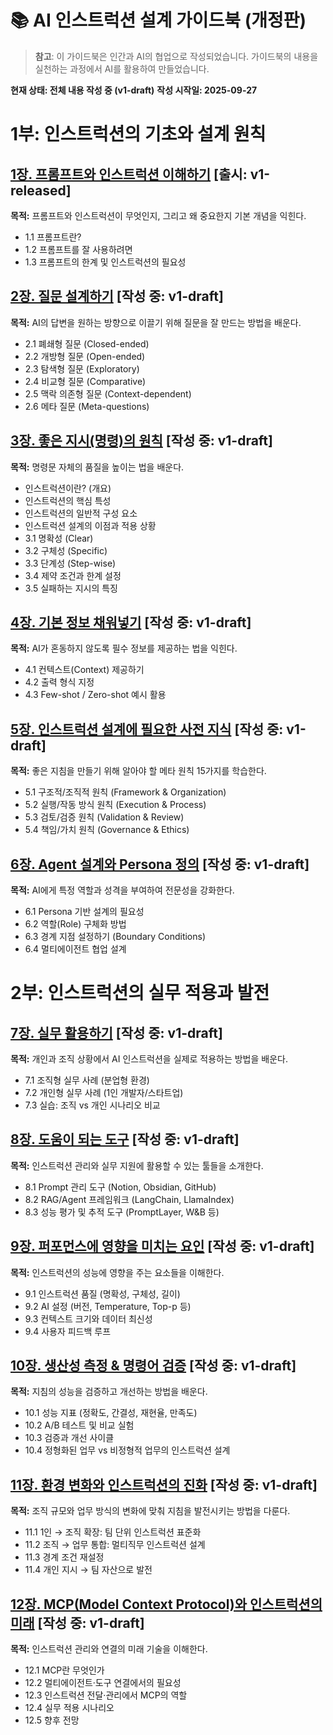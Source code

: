 # 📚 AI 인스트럭션 설계 가이드북 (개정판)

> **참고**: 이 가이드북은 인간과 AI의 협업으로 작성되었습니다. 가이드북의 내용을 실천하는 과정에서 AI를 활용하여 만들었습니다.

**현재 상태: 전체 내용 작성 중 (v1-draft)**
**작성 시작일: 2025-09-27**

# 1부: 인스트럭션의 기초와 설계 원칙

## [1장. 프롬프트와 인스트럭션 이해하기](01-introduction.md) [출시: v1-released]
**목적:** 프롬프트와 인스트럭션이 무엇인지, 그리고 왜 중요한지 기본 개념을 익힌다.

- 1.1 프롬프트란?
- 1.2 프롬프트를 잘 사용하려면
- 1.3 프롬프트의 한계 및 인스트럭션의 필요성

## [2장. 질문 설계하기](02-questions.md) [작성 중: v1-draft]
**목적:** AI의 답변을 원하는 방향으로 이끌기 위해 질문을 잘 만드는 방법을 배운다.

- 2.1 폐쇄형 질문 (Closed-ended)
- 2.2 개방형 질문 (Open-ended)
- 2.3 탐색형 질문 (Exploratory)
- 2.4 비교형 질문 (Comparative)
- 2.5 맥락 의존형 질문 (Context-dependent)
- 2.6 메타 질문 (Meta-questions)

## [3장. 좋은 지시(명령)의 원칙](03-good-instructions.md) [작성 중: v1-draft]
**목적:** 명령문 자체의 품질을 높이는 법을 배운다.

- 인스트럭션이란? (개요)
- 인스트럭션의 핵심 특성
- 인스트럭션의 일반적 구성 요소
- 인스트럭션 설계의 이점과 적용 상황
- 3.1 명확성 (Clear)
- 3.2 구체성 (Specific)
- 3.3 단계성 (Step-wise)
- 3.4 제약 조건과 한계 설정
- 3.5 실패하는 지시의 특징

## [4장. 기본 정보 채워넣기](04-context.md) [작성 중: v1-draft]
**목적:** AI가 혼동하지 않도록 필수 정보를 제공하는 법을 익힌다.

- 4.1 컨텍스트(Context) 제공하기
- 4.2 출력 형식 지정
- 4.3 Few-shot / Zero-shot 예시 활용

## [5장. 인스트럭션 설계에 필요한 사전 지식](05-meta-principles.md) [작성 중: v1-draft]
**목적:** 좋은 지침을 만들기 위해 알아야 할 메타 원칙 15가지를 학습한다.

- 5.1 구조적/조직적 원칙 (Framework & Organization)
- 5.2 실행/작동 방식 원칙 (Execution & Process)
- 5.3 검토/검증 원칙 (Validation & Review)
- 5.4 책임/가치 원칙 (Governance & Ethics)

## [6장. Agent 설계와 Persona 정의](06-agent-persona.md) [작성 중: v1-draft]
**목적:** AI에게 특정 역할과 성격을 부여하여 전문성을 강화한다.

- 6.1 Persona 기반 설계의 필요성
- 6.2 역할(Role) 구체화 방법
- 6.3 경계 지점 설정하기 (Boundary Conditions)
- 6.4 멀티에이전트 협업 설계

# 2부: 인스트럭션의 실무 적용과 발전

## [7장. 실무 활용하기](07-practical.md) [작성 중: v1-draft]
**목적:** 개인과 조직 상황에서 AI 인스트럭션을 실제로 적용하는 방법을 배운다.

- 7.1 조직형 실무 사례 (분업형 환경)
- 7.2 개인형 실무 사례 (1인 개발자/스타트업)
- 7.3 실습: 조직 vs 개인 시나리오 비교

## [8장. 도움이 되는 도구](08-tools.md) [작성 중: v1-draft]
**목적:** 인스트럭션 관리와 실무 지원에 활용할 수 있는 툴들을 소개한다.

- 8.1 Prompt 관리 도구 (Notion, Obsidian, GitHub)
- 8.2 RAG/Agent 프레임워크 (LangChain, LlamaIndex)
- 8.3 성능 평가 및 추적 도구 (PromptLayer, W&B 등)

## [9장. 퍼포먼스에 영향을 미치는 요인](09-performance.md) [작성 중: v1-draft]
**목적:** 인스트럭션의 성능에 영향을 주는 요소들을 이해한다.

- 9.1 인스트럭션 품질 (명확성, 구체성, 길이)
- 9.2 AI 설정 (버전, Temperature, Top-p 등)
- 9.3 컨텍스트 크기와 데이터 최신성
- 9.4 사용자 피드백 루프

## [10장. 생산성 측정 & 명령어 검증](10-productivity.md) [작성 중: v1-draft]
**목적:** 지침의 성능을 검증하고 개선하는 방법을 배운다.

- 10.1 성능 지표 (정확도, 간결성, 재현율, 만족도)
- 10.2 A/B 테스트 및 비교 실험
- 10.3 검증과 개선 사이클
- 10.4 정형화된 업무 vs 비정형적 업무의 인스트럭션 설계

## [11장. 환경 변화와 인스트럭션의 진화](11-evolution.md) [작성 중: v1-draft]
**목적:** 조직 규모와 업무 방식의 변화에 맞춰 지침을 발전시키는 방법을 다룬다.

- 11.1 1인 → 조직 확장: 팀 단위 인스트럭션 표준화
- 11.2 조직 → 업무 통합: 멀티직무 인스트럭션 설계
- 11.3 경계 조건 재설정
- 11.4 개인 지시 → 팀 자산으로 발전

## [12장. MCP(Model Context Protocol)와 인스트럭션의 미래](12-mcp-future.md) [작성 중: v1-draft]
**목적:** 인스트럭션 관리와 연결의 미래 기술을 이해한다.

- 12.1 MCP란 무엇인가
- 12.2 멀티에이전트·도구 연결에서의 필요성
- 12.3 인스트럭션 전달·관리에서 MCP의 역할
- 12.4 실무 적용 시나리오
- 12.5 향후 전망
